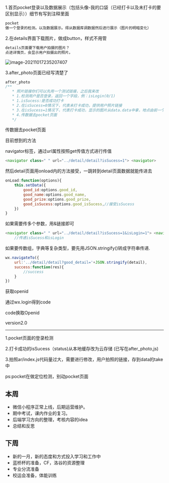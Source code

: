1.首页pocket登录以及数据展示（包括头像-我的口袋（已经打卡以及未打卡的要区别显示））细节有写到注释里面

```js
pocket
做一个登录的检测。以及数据展示。得从数据库调数据然后进行展示（图片的明暗变化）
```



2.在details界面下载图片，做成button，样式不用管

```js
details页面要下载用户拍摄的图片？
点进详情页，会显示用户拍摄出的照片。
```

![image-20211017235207407](C:\Users\ASUS\AppData\Roaming\Typora\typora-user-images\image-20211017235207407.png)

3.after_photo页面已经写清楚了

```js
after_photo
/**
   * 照片链接你们可以先用一个测试链接，之后我来改
   * 1.检测用户是否登录，返回一个字段，例：isLogin(0/1)
   * 1.isSucess:是否成功打卡
   * 2.在isSucess=0情况下，代表未打卡成功，提供用户照片链接
   * 3.在isSucess=1情况下，代表打卡成功，显示的图片从data.data中拿，地点由前一个页面给，你们暂时用测试数据就行，提供用户照片链接，并存进数据库
   * 4.传数据去pocket页面
   */
```



传数据去pocket页面

目前想到的方法

navigator标签，通过url属性按照get传值方式进行传值

```js
<navigator class=" " url="../detail/detail?isSucess=1"> <navigator>
```

然后detail页面用onload内的方法接受，一跳转到detail页面数据就能传进去

```js
onLoad:function(options){
    this.setData({
        good_id:options.good_id,
        good_name:options.good_name,
        good_prize:options.good_prize,
        good_isSucess:options.good_isSucess,//接受isSucess
    })
}
```

如果需要传多个参数，用&链接即可

```js
<navigator class=" " url="../detail/detail?isSucess=1&isLogin=1"> <navigator>
    //传递isSucess和isLogin
```

如果要传数组，字典等复杂类型，要先用JSON.stringify()转成字符串传递.

```js
wx.navigateTo({
    url:'../detail/detail?good_detail='+JSON.stringify(detail),
    success:function(res){
        //success
    }
})
```





获取openid

通过wx.login得到code

code换取Openid







version2.0

---

1.pocket页面的登录检测

2.打卡成功的isSucess（status)从本地缓存改为云存储    (已写在after_photo,js)

3.拍照ar/index.js代码量过大，需要进行修改，用户拍照的链接，存到data的take中

ps:pocket在做定位检测，别动pocket页面



## 本周

* 微信小程序正常上线，后期运营维护。
* 期中考试，课内作业的复习。 
* 后端学习方向的整理，考核内容的idea
* 总结和反思

## 下周

* 新的一月，新的态度和方式投入学习和工作中
* 蓝桥杯的准备，CF，洛谷的资源整理
* 专业分流准备
* 校运会准备，体能训练



